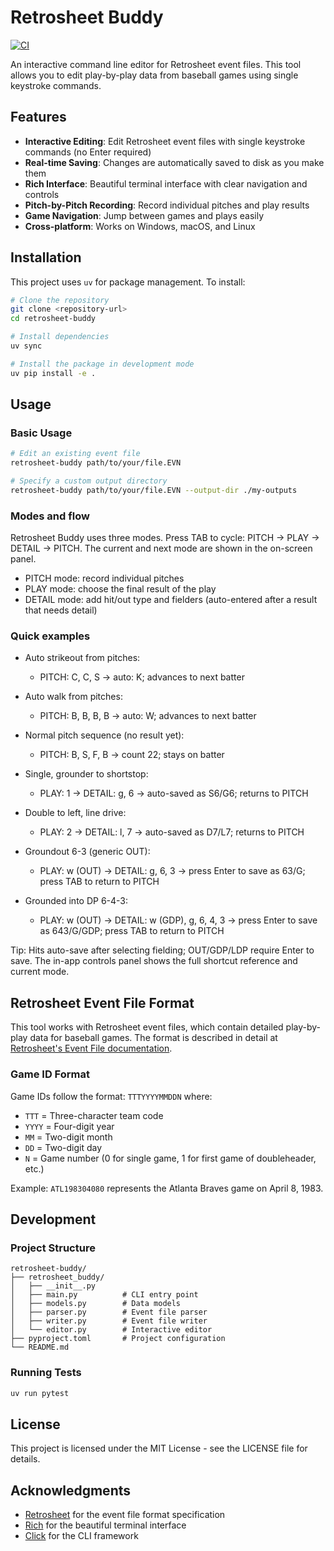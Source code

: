 # Retrosheet Buddy

[![CI](https://github.com/guillochon/retrosheet-buddy/actions/workflows/ci.yml/badge.svg)](https://github.com/guillochon/retrosheet-buddy/actions/workflows/ci.yml)

An interactive command line editor for Retrosheet event files. This tool allows you to edit play-by-play data from baseball games using single keystroke commands.

## Features

- **Interactive Editing**: Edit Retrosheet event files with single keystroke commands (no Enter required)
- **Real-time Saving**: Changes are automatically saved to disk as you make them
- **Rich Interface**: Beautiful terminal interface with clear navigation and controls
- **Pitch-by-Pitch Recording**: Record individual pitches and play results
- **Game Navigation**: Jump between games and plays easily
- **Cross-platform**: Works on Windows, macOS, and Linux

## Installation

This project uses `uv` for package management. To install:

```bash
# Clone the repository
git clone <repository-url>
cd retrosheet-buddy

# Install dependencies
uv sync

# Install the package in development mode
uv pip install -e .
```

## Usage

### Basic Usage

```bash
# Edit an existing event file
retrosheet-buddy path/to/your/file.EVN

# Specify a custom output directory
retrosheet-buddy path/to/your/file.EVN --output-dir ./my-outputs
```

### Modes and flow

Retrosheet Buddy uses three modes. Press TAB to cycle: PITCH → PLAY → DETAIL → PITCH. The current and next mode are shown in the on-screen panel.

- PITCH mode: record individual pitches
- PLAY mode: choose the final result of the play
- DETAIL mode: add hit/out type and fielders (auto-entered after a result that needs detail)

### Quick examples

- Auto strikeout from pitches:
  - PITCH: C, C, S → auto: K; advances to next batter

- Auto walk from pitches:
  - PITCH: B, B, B, B → auto: W; advances to next batter

- Normal pitch sequence (no result yet):
  - PITCH: B, S, F, B → count 22; stays on batter

- Single, grounder to shortstop:
  - PLAY: 1 → DETAIL: g, 6 → auto-saved as S6/G6; returns to PITCH

- Double to left, line drive:
  - PLAY: 2 → DETAIL: l, 7 → auto-saved as D7/L7; returns to PITCH

- Groundout 6-3 (generic OUT):
  - PLAY: w (OUT) → DETAIL: g, 6, 3 → press Enter to save as 63/G; press TAB to return to PITCH

- Grounded into DP 6-4-3:
  - PLAY: w (OUT) → DETAIL: w (GDP), g, 6, 4, 3 → press Enter to save as 643/G/GDP; press TAB to return to PITCH

Tip: Hits auto-save after selecting fielding; OUT/GDP/LDP require Enter to save. The in-app controls panel shows the full shortcut reference and current mode.

## Retrosheet Event File Format

This tool works with Retrosheet event files, which contain detailed play-by-play data for baseball games. The format is described in detail at [Retrosheet's Event File documentation](https://www.retrosheet.org/eventfile.htm).

### Game ID Format

Game IDs follow the format: `TTTYYYYMMDDN` where:
- `TTT` = Three-character team code
- `YYYY` = Four-digit year
- `MM` = Two-digit month
- `DD` = Two-digit day
- `N` = Game number (0 for single game, 1 for first game of doubleheader, etc.)

Example: `ATL198304080` represents the Atlanta Braves game on April 8, 1983.

## Development

### Project Structure

```
retrosheet-buddy/
├── retrosheet_buddy/
│   ├── __init__.py
│   ├── main.py          # CLI entry point
│   ├── models.py        # Data models
│   ├── parser.py        # Event file parser
│   ├── writer.py        # Event file writer
│   └── editor.py        # Interactive editor
├── pyproject.toml       # Project configuration
└── README.md
```

### Running Tests

```bash
uv run pytest
```

## License

This project is licensed under the MIT License - see the LICENSE file for details.

## Acknowledgments

- [Retrosheet](https://www.retrosheet.org/) for the event file format specification
- [Rich](https://rich.readthedocs.io/) for the beautiful terminal interface
- [Click](https://click.palletsprojects.com/) for the CLI framework 